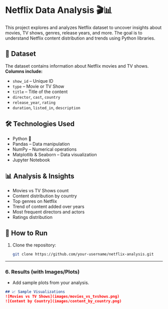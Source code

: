 # Netflix Data Analysis 🎬📊

This project explores and analyzes Netflix dataset to uncover insights about movies, TV shows, genres, release years, and more. The goal is to understand Netflix content distribution and trends using Python libraries.
## 📂 Dataset
The dataset contains information about Netflix movies and TV shows.  
**Columns include:**
- `show_id` – Unique ID
- `type` – Movie or TV Show
- `title` – Title of the content
- `director`, `cast`, `country`
- `release_year`, `rating`
- `duration`, `listed_in`, `description`
## 🛠️ Technologies Used
- Python 🐍
- Pandas – Data manipulation
- NumPy – Numerical operations
- Matplotlib & Seaborn – Data visualization
- Jupyter Notebook
## 📊 Analysis & Insights
- Movies vs TV Shows count
- Content distribution by country
- Top genres on Netflix
- Trend of content added over years
- Most frequent directors and actors
- Ratings distribution
## 🚀 How to Run
1. Clone the repository:
   ```bash
   git clone https://github.com/your-username/netflix-analysis.git

---

### 6. **Results (with Images/Plots)**
- Add sample plots from your analysis.
```markdown
## 📈 Sample Visualizations
![Movies vs TV Shows](images/movies_vs_tvshows.png)
![Content by Country](images/content_by_country.png)
